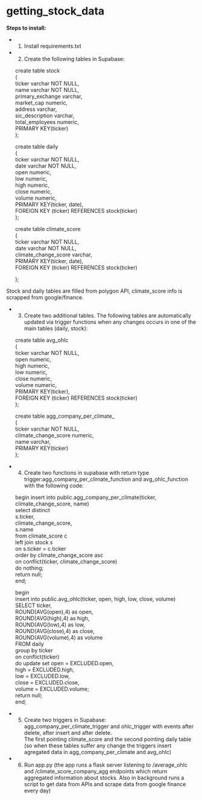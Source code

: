 # getting_stock_data
**Steps to install:**
- 1) Install requirements.txt
- 2) Create the following tables in Supabase:

	create table stock  
	(  
	  ticker varchar NOT NULL,  
	  name varchar NOT NULL,  
	  primary_exchange varchar,  
	  market_cap numeric,  
	  address varchar,  
	  sic_description varchar,  
	  total_employees numeric,  
	  PRIMARY KEY(ticker)  
	);  

	create table daily  
	(  
	  ticker varchar NOT NULL,  
	  date varchar NOT NULL,  
	  open numeric,  
	  low numeric,  
	  high numeric,  
	  close numeric,  
	  volume numeric,  
	  PRIMARY KEY(ticker, date),  
	  FOREIGN KEY (ticker) REFERENCES stock(ticker)  
	);  

	create table climate_score  
	(  
	  ticker varchar NOT NULL,  
	  date varchar NOT NULL,  
	  climate_change_score varchar,  
	  PRIMARY KEY(ticker, date),  
	  FOREIGN KEY (ticker) REFERENCES stock(ticker)  

	);  

Stock and daily tables are filled from polygon API, climate_score info is scrapped from google/finance.

- 3) Create two additional tables. The following tables are automatically updated via trigger functions when any changes occurs in one of the main tables (daily, stock):

	create table avg_ohlc  
	(  
	  ticker varchar NOT NULL,  
	  open numeric,  
	  high numeric,  
	  low numeric,  
	  close numeric,  
	  volume numeric,  
	  PRIMARY KEY(ticker),  
	  FOREIGN KEY (ticker) REFERENCES stock(ticker)  
	);  

	create table agg_company_per_climate_  
	(  
	  ticker varchar NOT NULL,  
	  climate_change_score numeric,  
	  name varchar,  
	  PRIMARY KEY(ticker)  
	);  

- 4) Create two functions in supabase with return type trigger:agg_company_per_climate_function and avg_ohlc_function with the following code:  

	begin
		insert into public.agg_company_per_climate(ticker, climate_change_score, name)  
			select distinct  
			s.ticker,  
			climate_change_score,  
			s.name  
			from climate_score c  
			left join stock s   
			on s.ticker = c.ticker  
			order by climate_change_score asc  
	on conflict(ticker, climate_change_score)  
	do nothing;  
	return null;  
	end;  

	begin  
	  insert into public.avg_ohlc(ticker, open, high, low, close, volume)  
		SELECT ticker,  
		ROUND(AVG(open),4) as open,  
		ROUND(AVG(high),4) as high,  
		ROUND(AVG(low),4) as low,  
		ROUND(AVG(close),4) as close,  
		ROUND(AVG(volume),4) as volume  
		FROM daily  
		group by ticker  
	on conflict(ticker)   
	do update set open = EXCLUDED.open,  
				  high = EXCLUDED.high,  
				  low = EXCLUDED.low,  
				  close = EXCLUDED.close,  
				  volume = EXCLUDED.volume;  
	return null;  
	end;  

- 5) Create two triggers in Supabase:  
agg_company_per_climate_trigger and ohlc_trigger with events after delete, after insert and after delete.  
The first pointing climate_score and the second pointing daily table (so when these tables suffer any change the triggers insert agregated data in agg_company_per_climate and avg_ohlc)

- 6) Run app.py (the app runs a flask server listening to /average_ohlc and /climate_score_company_agg endpoints which return aggregated information about stocks. Also in background runs a script to get data from APIs and scrape data from google finance every day)
